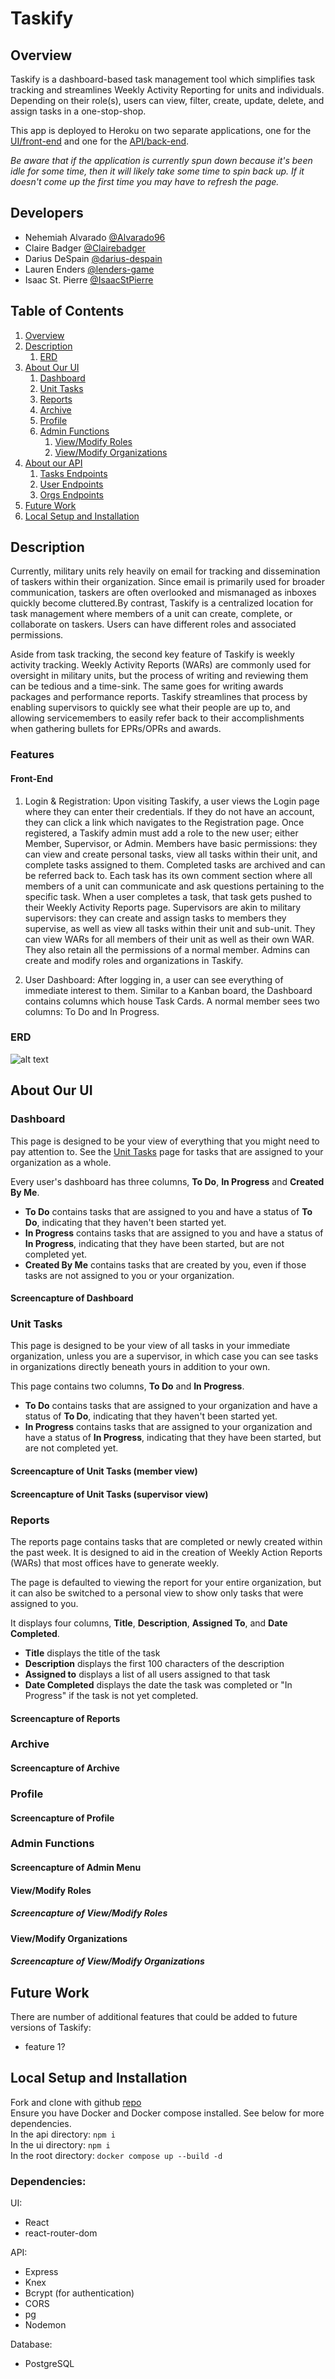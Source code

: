 # Taskify

## Overview

Taskify is a dashboard-based task management tool which simplifies task tracking and streamlines Weekly Activity Reporting for units and individuals. Depending on their role(s), users can view, filter, create, update, delete, and assign tasks in a one-stop-shop.

This app is deployed to Heroku on two separate applications, one for the [UI/front-end](https://taskify-capstone-ui.herokuapp.com/) and one for the [API/back-end](https://taskify-capstone-api.herokuapp.com/).

*Be aware that if the application is currently spun down because it's been idle for some time, then it will likely take some time to spin back up. If it doesn't come up the first time you may have to refresh the page.*

## Developers

- Nehemiah Alvarado [@Alvarado96](https://github.com/Alvarado96)
- Claire Badger [@Clairebadger](https://github.com/Clairebadger)
- Darius DeSpain [@darius-despain](https://github.com/darius-despain)
- Lauren Enders [@lenders-game](https://github.com/lenders-game)
- Isaac St. Pierre [@IsaacStPierre](https://github.com/IsaacStPierre)

## Table of Contents

1. [Overview](#overview)
1. [Description](#description)
    1. [ERD](#erd)
1. [About Our UI](#about-our-ui)
    1. [Dashboard](#dashboard)
    1. [Unit Tasks](#unit-tasks)
    1. [Reports](#reports)
    1. [Archive](#archive)
    1. [Profile](#profile)
    1. [Admin Functions](#admin-functions)
        1. [View/Modify Roles](#view-modify-roles)
        1. [View/Modify Organizations](#view-modify-organizations)
1. [About our API](#about-our-api)
    1. [Tasks Endpoints](#tasks-endpoints)
    1. [User Endpoints](#user-endpoints)
    1. [Orgs Endpoints](#orgs-endpoints)
1. [Future Work](#future-work)
1. [Local Setup and Installation](#local-setup-and-installation)

## Description

Currently, military units rely heavily on email for tracking and dissemination of taskers within their organization. Since email is primarily used for broader communication, taskers are often overlooked and mismanaged as inboxes quickly become cluttered.By contrast, Taskify is a centralized location for task management where  members of a unit can create, complete, or collaborate on taskers. Users can have different roles and associated permissions.

Aside from task tracking, the second key feature of Taskify is weekly activity tracking. Weekly Activity Reports (WARs) are commonly used for oversight in military units, but the process of writing and reviewing them can be tedious and a time-sink. The same goes for writing awards packages and performance reports. Taskify streamlines that process by enabling supervisors to quickly see what their people are up to, and allowing servicemembers to easily refer back to their accomplishments when gathering bullets for EPRs/OPRs and awards.

### Features

#### Front-End
1. Login & Registration: Upon visiting Taskify, a user views the Login page where they can enter their credentials. If they do not have an account, they can click a link which navigates to the Registration page. Once registered, a Taskify admin must add a role to the new user; either Member, Supervisor, or Admin. Members have basic permissions: they can view and create personal tasks, view all tasks within their unit, and complete tasks assigned to them.  Completed tasks are archived and can be referred back to. Each task has its own comment section where all members of a unit can communicate and ask questions pertaining to the specific task. When a user completes a task, that task gets pushed to their Weekly Activity Reports page. Supervisors are akin to military supervisors: they can create and assign tasks to members they supervise, as well as view all tasks within their unit and sub-unit. They can view WARs for all members of their unit as well as their own WAR. They also retain all the permissions of a normal member. Admins can create and modify roles and organizations in Taskify.

2. User Dashboard: After logging in, a user can see everything of immediate interest to them. Similar to a Kanban board, the Dashboard contains columns which house Task Cards. A normal member sees two columns: To Do and In Progress.

### ERD

![alt text](https://i.ibb.co/8cStPK9/Image-Pasted-at-2022-7-6-15-39.png "ERD")

## About Our UI

### Dashboard
This page is designed to be your view of everything that you might need to pay attention to. See the [Unit Tasks](#unit-tasks) page for tasks that are assigned to your organization as a whole.

Every user's dashboard has three columns, **To Do**, **In Progress** and **Created By Me**.
- **To Do** contains tasks that are assigned to you and have a status of **To Do**, indicating that they haven't been started yet.
- **In Progress** contains tasks that are assigned to you and have a status of **In Progress**, indicating that they have been started, but are not completed yet.
- **Created By Me** contains tasks that are created by you, even if those tasks are not assigned to you or your organization.

#### Screencapture of Dashboard

### Unit Tasks
This page is designed to be your view of all tasks in your immediate organization, unless you are a supervisor, in which case you can see tasks in organizations directly beneath yours in addition to your own.

This page contains two columns, **To Do** and **In Progress**.
- **To Do** contains tasks that are assigned to your organization and have a status of **To Do**, indicating that they haven't been started yet.
- **In Progress** contains tasks that are assigned to your organization and have a status of **In Progress**, indicating that they have been started, but are not completed yet.

#### Screencapture of Unit Tasks (member view)
#### Screencapture of Unit Tasks (supervisor view)

### Reports
The reports page contains tasks that are completed or newly created within the past week. It is designed to aid in the creation of Weekly Action Reports (WARs) that most offices have to generate weekly.

The page is defaulted to viewing the report for your entire organization, but it can also be switched to a personal view to show only tasks that were assigned to you.

It displays four columns, **Title**, **Description**, **Assigned To**, and **Date Completed**.
- **Title** displays the title of the task
- **Description** displays the first 100 characters of the description
- **Assigned to** displays a list of all users assigned to that task
- **Date Completed** displays the date the task was completed or "In Progress" if the task is not yet completed.

#### Screencapture of Reports

### Archive
#### Screencapture of Archive

### Profile
#### Screencapture of Profile

### Admin Functions
#### Screencapture of Admin Menu

#### View/Modify Roles
##### Screencapture of View/Modify Roles

#### View/Modify Organizations
##### Screencapture of View/Modify Organizations


## Future Work

There are number of additional features that could be added to future versions of Taskify:

- feature 1?

## Local Setup and Installation

Fork and clone with github [repo](https://github.com/TheFreshTulips/capstone) \
Ensure you have Docker and Docker compose installed. See below for more dependencies. \
In the api directory: `npm i`\
In the ui directory: `npm i`\
In the root directory: `docker compose up --build -d`

### Dependencies:

UI:

- React
- react-router-dom

API:

- Express
- Knex
- Bcrypt (for authentication)
- CORS
- pg
- Nodemon

Database:

- PostgreSQL
